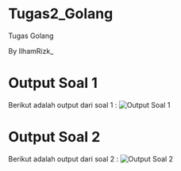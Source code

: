 # Tugas2_Golang
Tugas Golang

By IlhamRizk_

# Output Soal 1
Berikut adalah output dari soal 1 :
![Output Soal 1](https://github.com/IlhamRizz/Tugas2_Golang/assets/153896021/f4542862-12f7-487d-ab9a-36dacc6eeca4)

# Output Soal 2
Berikut adalah output dari soal 2 :
![Output Soal 2](https://github.com/IlhamRizz/Tugas2_Golang/assets/153896021/aa740497-06e8-49dd-a7f1-0a0fd1ee3935)
